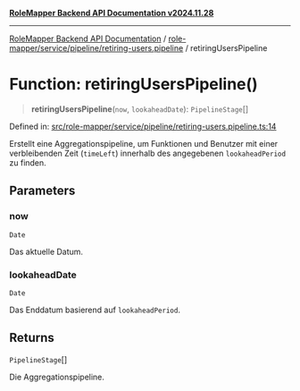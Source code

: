[**RoleMapper Backend API Documentation v2024.11.28**](../../../../../README.md)

***

[RoleMapper Backend API Documentation](../../../../../modules.md) / [role-mapper/service/pipeline/retiring-users.pipeline](../README.md) / retiringUsersPipeline

# Function: retiringUsersPipeline()

> **retiringUsersPipeline**(`now`, `lookaheadDate`): `PipelineStage`[]

Defined in: [src/role-mapper/service/pipeline/retiring-users.pipeline.ts:14](https://github.com/FlowCraft-AG/RoleMapper/blob/c56690d4fd1bda4e01111a8d104f8e1bd628a5f5/backend/src/role-mapper/service/pipeline/retiring-users.pipeline.ts#L14)

Erstellt eine Aggregationspipeline, um Funktionen und Benutzer mit einer
verbleibenden Zeit (`timeLeft`) innerhalb des angegebenen `lookaheadPeriod` zu finden.

## Parameters

### now

`Date`

Das aktuelle Datum.

### lookaheadDate

`Date`

Das Enddatum basierend auf `lookaheadPeriod`.

## Returns

`PipelineStage`[]

Die Aggregationspipeline.
